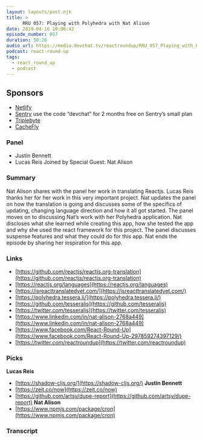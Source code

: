 ```yaml
---
layout: layouts/post.njk
title: >
      RRU 057: Playing with Polyhedra with Nat Alison
date: 2019-04-16 10:00:43
episode_number: 057
duration: 50:26
audio_url: https://media.devchat.tv/reactroundup/RRU_057_Playing_with_Polyhedra_with_Nat_Alison.mp3
podcast: react-round-up
tags: 
  - react_round_up
  - podcast
---
```


## **Sponsors**

- [Netlify](https://www.netlify.com/)
- [Sentry](https://sentry.io/) use the code “devchat” for 2 months free on Sentry’s small plan
- [Triplebyte](https://triplebyte.com/react)
- [CacheFly](https://www.cachefly.com/)

### **Panel**

- Justin Bennett
- Lucas Reis
Joined by Special Guest: Nat Alison
### **Summary**
Nat Alison shares with the panel her work in translating Reactjs. Lucas Reis thanks her for her work in this very important project. Nat updates the panel on how the translation is going and discusses some of the specifics of updating, changing language direction and how it all got started. The panel moves on to discussing Nat’s work with her Polyhedra application. Nat discloses what she learned while creating this app, how she tested the app and why she used the react framework for this project. The panel discusses suspense features and what they could do for this app. Nat ends the episode by sharing her inspiration for this app. 
### **Links**

- [https://github.com/reactjs/reactjs.org-translation](https://github.com/reactjs/reactjs.org-translation)
- [https://reactjs.org/languages](https://reactjs.org/languages)
- [https://isreacttranslatedyet.com/](https://isreacttranslatedyet.com/)
- [https://polyhedra.tessera.li/](https://polyhedra.tessera.li/)
- [https://github.com/tesseralis](https://github.com/tesseralis)
- [https://twitter.com/tesseralis](https://twitter.com/tesseralis)
- [https://www.linkedin.com/in/nat-alison-2768a449](https://www.linkedin.com/in/nat-alison-2768a449)
- [https://www.facebook.com/React-Round-Up](https://www.facebook.com/React-Round-Up-297859274397129/)
- [https://twitter.com/reactroundup](https://twitter.com/reactroundup)

### **Picks**
 **Lucas Reis**
- [https://shadow-cljs.org/](https://shadow-cljs.org/)
**Justin Bennett**
- [https://zeit.co/now](https://zeit.co/now)
- [https://github.com/artsy/dupe-report](https://github.com/artsy/dupe-report)
**Nat Alison**
- [https://www.npmjs.com/package/cron](https://www.npmjs.com/package/cron)


### Transcript


